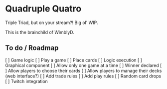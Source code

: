 # Quadruple Quatro

Triple Triad, but on your stream?!  Big ol' WIP. 

This is the brainchild of WimblyD.

## To do / Roadmap
[ ] Game logic
[ ] Play a game
  [ ] Place cards
  [ ] Logic execution
  [ ] Graphical component
  [ ] Allow only one game at a time
  [ ] Winner declared
[ ] Allow players to choose their cards
[ ] Allow players to manage their decks (web interface?)
[ ] Add trade rules
[ ] Add play rules
[ ] Random card drops
[ ] Twitch integration